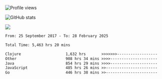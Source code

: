 ![Profile views](https://komarev.com/ghpvc/?username=liuchong)

![GitHub stats](https://github-readme-stats.vercel.app/api?username=liuchong&show_icons=true)

<img src="https://cr-skills-chart-widget.azurewebsites.net/api/api?username=liuchong&skills=Java,JavaScript,Python,Go,Rust,Zig&show-other-skills=true"/>

<!--START_SECTION:waka-->

```txt
From: 25 September 2017 - To: 28 February 2025

Total Time: 5,463 hrs 20 mins

Clojure                    1,632 hrs       >>>>>>>------------------   29.87 %
Other                      908 hrs 34 mins >>>>---------------------   16.63 %
Java                       854 hrs 29 mins >>>>---------------------   15.64 %
JavaScript                 485 hrs 26 mins >>-----------------------   08.89 %
Go                         446 hrs 38 mins >>-----------------------   08.18 %
```

<!--END_SECTION:waka-->
